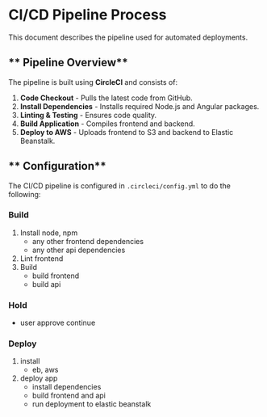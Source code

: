 # CI/CD Pipeline Process

This document describes the pipeline used for automated deployments.

## ** Pipeline Overview**
The pipeline is built using **CircleCI** and consists of:
1. **Code Checkout** - Pulls the latest code from GitHub.
2. **Install Dependencies** - Installs required Node.js and Angular packages.
3. **Linting & Testing** - Ensures code quality.
4. **Build Application** - Compiles frontend and backend.
5. **Deploy to AWS** - Uploads frontend to S3 and backend to Elastic Beanstalk.

## ** Configuration**
The CI/CD pipeline is configured in `.circleci/config.yml` to do the following:

### Build
1. Install node, npm
    - any other frontend dependencies
    - any other api dependencies
2. Lint frontend
3. Build 
    - build frontend
    - build api

### Hold
- user approve continue

### Deploy
1. install
    - eb, aws
2. deploy app
    - install dependencies
    - build frontend and api
    - run deployment to elastic beanstalk